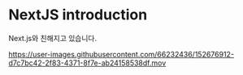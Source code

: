 # NextJS introduction

Next.js와 친해지고 있습니다.



https://user-images.githubusercontent.com/66232436/152676912-d7c7bc42-2f83-4371-8f7e-ab24158538df.mov

